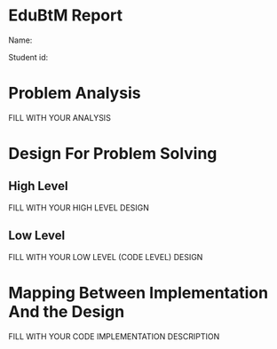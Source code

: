 # EduBtM Report

Name:

Student id:

# Problem Analysis

FILL WITH YOUR ANALYSIS

# Design For Problem Solving

## High Level

FILL WITH YOUR HIGH LEVEL DESIGN

## Low Level

FILL WITH YOUR LOW LEVEL (CODE LEVEL) DESIGN

# Mapping Between Implementation And the Design

FILL WITH YOUR CODE IMPLEMENTATION DESCRIPTION